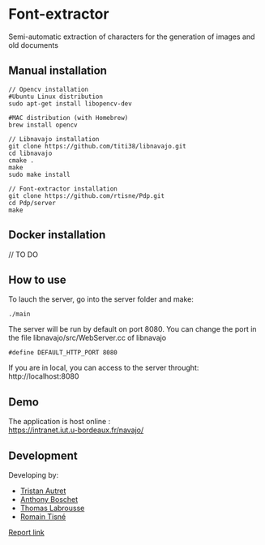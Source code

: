 # Font-extractor

Semi-automatic extraction of characters for the generation of images and old documents


## Manual installation
```
// Opencv installation
#Ubuntu Linux distribution
sudo apt-get install libopencv-dev
    
#MAC distribution (with Homebrew)
brew install opencv

// Libnavajo installation
git clone https://github.com/titi38/libnavajo.git
cd libnavajo
cmake .
make
sudo make install
    
// Font-extractor installation
git clone https://github.com/rtisne/Pdp.git
cd Pdp/server
make
```

## Docker installation
// TO DO

## How to use
To lauch the server, go into the server folder and make:
```    
./main
```
The server will be run by default on port 8080.
You can change the port in the file libnavajo/src/WebServer.cc of libnavajo

```#define DEFAULT_HTTP_PORT 8080```

If you are in local, you can access to the server throught: http://localhost:8080

## Demo
The application is host online :\
https://intranet.iut.u-bordeaux.fr/navajo/

## Development
Developing by:
* [Tristan Autret](https://github.com/tautret)
* [Anthony Boschet](https://github.com/aboschet)
* [Thomas Labrousse](https://github.com/Shqrk)
* [Romain Tisné](https://github.com/rtisne)

[Report link]()